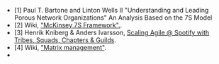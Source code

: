 * [1] Paul T. Bartone and Linton Wells II "Understanding and Leading Porous Network Organizations" An Analysis Based on the 7S Model 
* [2] Wiki, ["McKinsey 7S Framework".](https://en.wikipedia.org/wiki/McKinsey_7S_Framework).
* [3] Henrik Kniberg & Anders Ivarsson, [ Scaling Agile @ Spotify with Tribes, Squads, Chapters & Guilds](https://dl.dropboxusercontent.com/u/1018963/Articles/SpotifyScaling.pdf).
* [4] Wiki, ["Matrix management"](https://en.wikipedia.org/wiki/Matrix_management).
* 
